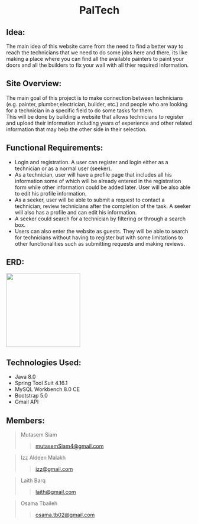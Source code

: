 <div align="center">
  <h1> PalTech </h1>
</div>

## Idea:
The main idea of this website came from the need to find a better way to reach the technicians that we need to do some jobs here and there, its like making a place where you can find all the available painters to paint your doors and all the builders to fix your wall with all thier required information.

## Site Overview:
The main goal of this project is to make connection between technicians (e.g. painter, plumber,electrician, builder, etc.) and people who are looking for a technician in a specific field to do some tasks for them.
<br>
This will be done by building a website that allows technicians to register and upload their information including years of experience and other related information that
may help the other side in their selection.

## Functional Requirements:
* Login and registration. A user can register and login either as a technician or as a normal
user (seeker).
* As a technician, user will have a profile page that includes all his information some of which will be already entered in the registration form while other information could be added later. User will be also able to edit his profile information.
* As a seeker, user will be able to submit a request to contact a technician, review technicians after the completion of the task. A seeker will also has a profile and can edit his information.
* A seeker could search for a technician by filtering or through a search box.
* Users can also enter the website as guests. They will be able to search for technicians without having to register but with some limitations to other functionalities such as submitting requests and making reviews.

## ERD:
<img src="(https://github.com/OsamaTbaileh/Java/blob/master/java%20project%20ERD%20pic/ERD.png" width="200" height="200" />


## Technologies Used:
- Java 8.0
- Spring Tool Suit 4.16.1
- MySQL Workbench 8.0 CE
- Bootstrap 5.0
- Gmail API

## Members:
> Mutasem Siam
>> mutasemSiam4@gmail.com

> Izz Aldeen Malakh
>> izz@gmail.com

> Laith Barq
>> laith@gmail.com

> Osama Tbaileh
>> osama.tb02@gmail.com
